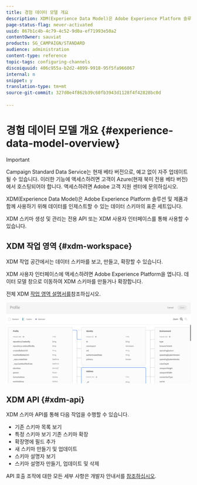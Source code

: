 ```yaml
---
title: 경험 데이터 모델 개요
description: XDM(Experience Data Model)은 Adobe Experience Platform 솔루션 및 제품과 함께 사용하기 위해 데이터를 인제스트할 수 있는 데이터 스키마의 표준 세트입니다.
page-status-flag: never-activated
uuid: 867b1c4b-4c79-4c52-9d0a-ef71993e50a2
contentOwner: sauviat
products: SG_CAMPAIGN/STANDARD
audience: administration
content-type: reference
topic-tags: configuring-channels
discoiquuid: 406c955a-b2d2-4099-9918-95f5fa966067
internal: n
snippet: y
translation-type: tm+mt
source-git-commit: 327d0e4f862b39c60fb3943d1128f4f42828bc0d

---
```



# 경험 데이터 모델 개요 {#experience-data-model-overview}

>[!IMPORTANT]
>
>Campaign Standard Data Service는 현재 베타 버전으로, 예고 없이 자주 업데이트될 수 있습니다. 이러한 기능에 액세스하려면 고객이 Azure(현재 북미 전용 베타 버전)에서 호스팅되어야 합니다. 액세스하려면 Adobe 고객 지원 센터에 문의하십시오.

XDM(Experience Data Model)은 Adobe Experience Platform 솔루션 및 제품과 함께 사용하기 위해 데이터를 인제스트할 수 있는 데이터 스키마의 표준 세트입니다.

XDM 스키마 생성 및 관리는 전용 API 또는 XDM 사용자 인터페이스를 통해 사용할 수 있습니다.

## XDM 작업 영역 {#xdm-workspace}

XDM 작업 공간에서는 데이터 스키마를 보고, 만들고, 확장할 수 있습니다.

XDM 사용자 인터페이스에 액세스하려면 Adobe Experience Platform을 엽니다. 데이터 모델 창으로 이동하여 XDM 스키마를 만들거나 확장합니다.

전체 XDM [작업 영역 설명서를](https://docs.adobe.com/content/help/en/experience-platform/xdm/api/getting-started.html)참조하십시오.

![](assets/aep_xdmworkspace.png)

## XDM API {#xdm-api}

XDM 스키마 API를 통해 다음 작업을 수행할 수 있습니다.

* 기존 스키마 목록 보기
* 특정 스키마 보기 기존 스키마 확장
* 확장명에 필드 추가
* 새 스키마 만들기 및 업데이트
* 스키마 설명자 보기
* 스키마 설명자 만들기, 업데이트 및 삭제

API 호출 조작에 대한 모든 세부 사항은 개발자 안내서를 [참조하십시오](https://docs.adobe.com/content/help/en/experience-platform/xdm/api/getting-started.html).
